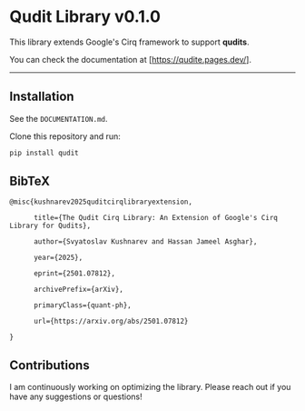 # Qudit Library v0.1.0

This library extends Google's Cirq framework to support **qudits**.

You can check the documentation at [https://qudite.pages.dev/].

---

## Installation

See the `DOCUMENTATION.md`.

Clone this repository and run:

```bash
pip install qudit
```

## BibTeX

```
@misc{kushnarev2025quditcirqlibraryextension,

      title={The Qudit Cirq Library: An Extension of Google's Cirq Library for Qudits},

      author={Svyatoslav Kushnarev and Hassan Jameel Asghar},

      year={2025},

      eprint={2501.07812},

      archivePrefix={arXiv},

      primaryClass={quant-ph},

      url={https://arxiv.org/abs/2501.07812}

}
```

## Contributions

I am continuously working on optimizing the library. Please reach out if you have any suggestions or questions!

